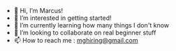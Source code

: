 - 👋 Hi, I’m Marcus!
- 👀 I’m interested in getting started!
- 🌱 I’m currently learning how many things I don't know
- 💞️ I’m looking to collaborate on real beginner stuff
- 📫 How to reach me : mghiring@gmail.com

<!---
m-ghiringhelli/m-ghiringhelli is a ✨ special ✨ repository because its `README.md` (this file) appears on your GitHub profile.
You can click the Preview link to take a look at your changes.
--->
